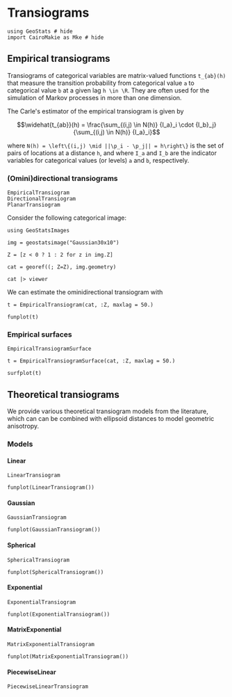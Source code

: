 # Transiograms

```@example transiograms
using GeoStats # hide
import CairoMakie as Mke # hide
```

## Empirical transiograms

Transiograms of categorical variables are matrix-valued functions ``t_{ab}(h)``
that measure the transition probability from categorical value ``a`` to categorical
value ``b`` at a given lag ``h \in \R``. They are often used for the simulation of
Markov processes in more than one dimension.

The Carle's estimator of the empirical transiogram is given by

```math
\widehat{t_{ab}}(h) = \frac{\sum_{(i,j) \in N(h)} {I_a}_i \cdot {I_b}_j}{\sum_{(i,j) \in N(h)} {I_a}_i}
```

where ``N(h) = \left\{(i,j) \mid ||\p_i - \p_j|| = h\right\}`` is the set
of pairs of locations at a distance ``h``, and where ``I_a`` and ``I_b``
are the indicator variables for categorical values (or levels) ``a`` and ``b``,
respectively.

### (Omini)directional transiograms

```@docs
EmpiricalTransiogram
DirectionalTransiogram
PlanarTransiogram
```

Consider the following categorical image:

```@example transiograms
using GeoStatsImages

img = geostatsimage("Gaussian30x10")

Z = [z < 0 ? 1 : 2 for z in img.Z]

cat = georef((; Z=Z), img.geometry)

cat |> viewer
```

We can estimate the ominidirectional transiogram with

```@example transiograms
t = EmpiricalTransiogram(cat, :Z, maxlag = 50.)

funplot(t)
```

### Empirical surfaces

```@docs
EmpiricalTransiogramSurface
```

```@example transiograms
t = EmpiricalTransiogramSurface(cat, :Z, maxlag = 50.)

surfplot(t)
```

## Theoretical transiograms

We provide various theoretical transiogram models from the literature, which can
can be combined with ellipsoid distances to model geometric anisotropy.

### Models

#### Linear

```@docs
LinearTransiogram
```

```@example transiograms
funplot(LinearTransiogram())
```

#### Gaussian

```@docs
GaussianTransiogram
```

```@example transiograms
funplot(GaussianTransiogram())
```

#### Spherical

```@docs
SphericalTransiogram
```

```@example transiograms
funplot(SphericalTransiogram())
```

#### Exponential

```@docs
ExponentialTransiogram
```

```@example transiograms
funplot(ExponentialTransiogram())
```

#### MatrixExponential

```@docs
MatrixExponentialTransiogram
```

```@example transiograms
funplot(MatrixExponentialTransiogram())
```

#### PiecewiseLinear

```@docs
PiecewiseLinearTransiogram
```
